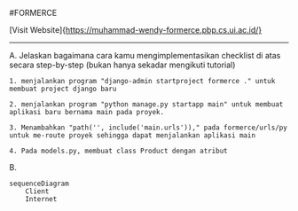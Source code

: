#FORMERCE

[Visit Website]{https://muhammad-wendy-formerce.pbp.cs.ui.ac.id/}

<hr />
A. Jelaskan bagaimana cara kamu mengimplementasikan checklist di atas secara step-by-step (bukan hanya sekadar mengikuti tutorial)

    1. menjalankan program "django-admin startproject formerce ." untuk membuat project django baru

    2. menjalankan program "python manage.py startapp main" untuk membuat aplikasi baru bernama main pada proyek.

    3. Menambahkan "path('', include('main.urls'))," pada formerce/urls/py untuk me-route proyek sehingga dapat menjalankan aplikasi main

    4. Pada models.py, membuat class Product dengan atribut 

B.

```mermaid
sequenceDiagram
    Client
    Internet
```